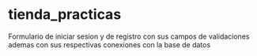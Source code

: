 # tienda_practicas
Formulario de iniciar sesion y de registro con sus campos de validaciones ademas con sus respectivas conexiones con la base de datos
